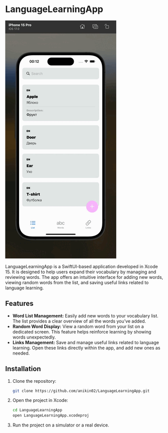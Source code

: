 # LanguageLearningApp

![Demo](demo.gif)

LanguageLearningApp is a SwiftUI-based application developed in Xcode 15. It is designed to help users expand their vocabulary by managing and reviewing words. The app offers an intuitive interface for adding new words, viewing random words from the list, and saving useful links related to language learning.

## Features

- **Word List Management:** Easily add new words to your vocabulary list. The list provides a clear overview of all the words you’ve added.
- **Random Word Display:** View a random word from your list on a dedicated screen. This feature helps reinforce learning by showing words unexpectedly.
- **Links Management:** Save and manage useful links related to language learning. Open these links directly within the app, and add new ones as needed.

## Installation

1. Clone the repository:
    ```bash
    git clone https://github.com/anikin02/LanguageLearningApp.git
    ```
2. Open the project in Xcode:
    ```bash
    cd LanguageLearningApp
    open LanguageLearningApp.xcodeproj
    ```
3. Run the project on a simulator or a real device.
